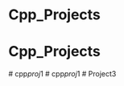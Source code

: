 # Cpp_Projects
# Cpp_Projects
#   c p p _ p r o j _ 1  
 #   c p p _ p r o j _ 1  
 #   P r o j e c t 3  
 